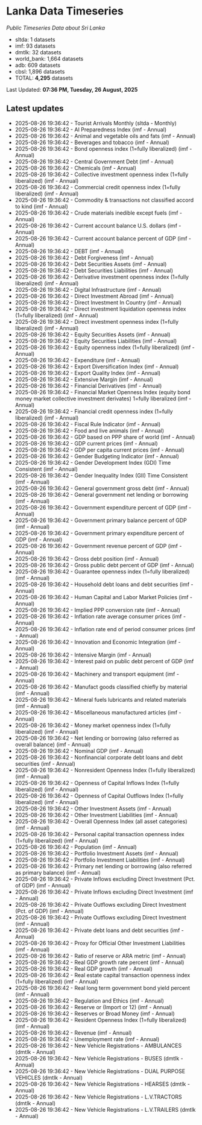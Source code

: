 # Lanka Data Timeseries
*Public Timeseries Data about Sri Lanka*

* sltda: 1 datasets
* imf: 93 datasets
* dmtlk: 32 datasets
* world_bank: 1,664 datasets
* adb: 609 datasets
* cbsl: 1,896 datasets
* TOTAL: **4,295** datasets

Last Updated: **07:36 PM, Tuesday, 26 August, 2025**

## Latest updates

* 2025-08-26 19:36:42 - Tourist Arrivals Monthly (sltda - Monthly)
* 2025-08-26 19:36:42 - AI Preparedness Index (imf - Annual)
* 2025-08-26 19:36:42 - Animal and vegetable oils and fats (imf - Annual)
* 2025-08-26 19:36:42 - Beverages and tobacco (imf - Annual)
* 2025-08-26 19:36:42 - Bond openness index (1=fully liberalized) (imf - Annual)
* 2025-08-26 19:36:42 - Central Government Debt (imf - Annual)
* 2025-08-26 19:36:42 - Chemicals (imf - Annual)
* 2025-08-26 19:36:42 - Collective investment openness index (1=fully liberalized) (imf - Annual)
* 2025-08-26 19:36:42 - Commercial credit openness index (1=fully liberalized) (imf - Annual)
* 2025-08-26 19:36:42 - Commodity & transactions not classified accord to kind (imf - Annual)
* 2025-08-26 19:36:42 - Crude materials inedible except fuels (imf - Annual)
* 2025-08-26 19:36:42 - Current account balance U.S. dollars (imf - Annual)
* 2025-08-26 19:36:42 - Current account balance percent of GDP (imf - Annual)
* 2025-08-26 19:36:42 - DEBT (imf - Annual)
* 2025-08-26 19:36:42 - Debt Forgiveness (imf - Annual)
* 2025-08-26 19:36:42 - Debt Securities Assets (imf - Annual)
* 2025-08-26 19:36:42 - Debt Securities Liabilities (imf - Annual)
* 2025-08-26 19:36:42 - Derivative investment openness index (1=fully liberalized) (imf - Annual)
* 2025-08-26 19:36:42 - Digital Infrastructure (imf - Annual)
* 2025-08-26 19:36:42 - Direct Investment Abroad (imf - Annual)
* 2025-08-26 19:36:42 - Direct Investment In Country (imf - Annual)
* 2025-08-26 19:36:42 - Direct investment liquidation openness index (1=fully liberalized) (imf - Annual)
* 2025-08-26 19:36:42 - Direct investment openness index (1=fully liberalized) (imf - Annual)
* 2025-08-26 19:36:42 - Equity Securities Assets (imf - Annual)
* 2025-08-26 19:36:42 - Equity Securities Liabilities (imf - Annual)
* 2025-08-26 19:36:42 - Equity openness index (1=fully liberalized) (imf - Annual)
* 2025-08-26 19:36:42 - Expenditure (imf - Annual)
* 2025-08-26 19:36:42 - Export Diversification Index (imf - Annual)
* 2025-08-26 19:36:42 - Export Quality Index (imf - Annual)
* 2025-08-26 19:36:42 - Extensive Margin (imf - Annual)
* 2025-08-26 19:36:42 - Financial Derivatives (imf - Annual)
* 2025-08-26 19:36:42 - Financial Market Openness Index (equity bond money market collective investment derivates) 1=fully liberalized (imf - Annual)
* 2025-08-26 19:36:42 - Financial credit openness index (1=fully liberalized) (imf - Annual)
* 2025-08-26 19:36:42 - Fiscal Rule Indicator (imf - Annual)
* 2025-08-26 19:36:42 - Food and live animals (imf - Annual)
* 2025-08-26 19:36:42 - GDP based on PPP share of world (imf - Annual)
* 2025-08-26 19:36:42 - GDP current prices (imf - Annual)
* 2025-08-26 19:36:42 - GDP per capita current prices (imf - Annual)
* 2025-08-26 19:36:42 - Gender Budgeting Indicator (imf - Annual)
* 2025-08-26 19:36:42 - Gender Development Index (GDI) Time Consistent (imf - Annual)
* 2025-08-26 19:36:42 - Gender Inequality Index (GII) Time Consistent (imf - Annual)
* 2025-08-26 19:36:42 - General government gross debt (imf - Annual)
* 2025-08-26 19:36:42 - General government net lending or borrowing (imf - Annual)
* 2025-08-26 19:36:42 - Government expenditure percent of GDP (imf - Annual)
* 2025-08-26 19:36:42 - Government primary balance percent of GDP (imf - Annual)
* 2025-08-26 19:36:42 - Government primary expenditure percent of GDP (imf - Annual)
* 2025-08-26 19:36:42 - Government revenue percent of GDP (imf - Annual)
* 2025-08-26 19:36:42 - Gross debt position (imf - Annual)
* 2025-08-26 19:36:42 - Gross public debt percent of GDP (imf - Annual)
* 2025-08-26 19:36:42 - Guarantee openness index (1=fully liberalized) (imf - Annual)
* 2025-08-26 19:36:42 - Household debt loans and debt securities (imf - Annual)
* 2025-08-26 19:36:42 - Human Capital and Labor Market Policies (imf - Annual)
* 2025-08-26 19:36:42 - Implied PPP conversion rate (imf - Annual)
* 2025-08-26 19:36:42 - Inflation rate average consumer prices (imf - Annual)
* 2025-08-26 19:36:42 - Inflation rate end of period consumer prices (imf - Annual)
* 2025-08-26 19:36:42 - Innovation and Economic Integration (imf - Annual)
* 2025-08-26 19:36:42 - Intensive Margin (imf - Annual)
* 2025-08-26 19:36:42 - Interest paid on public debt percent of GDP (imf - Annual)
* 2025-08-26 19:36:42 - Machinery and transport equipment (imf - Annual)
* 2025-08-26 19:36:42 - Manufact goods classified chiefly by material (imf - Annual)
* 2025-08-26 19:36:42 - Mineral fuels lubricants and related materials (imf - Annual)
* 2025-08-26 19:36:42 - Miscellaneous manufactured articles (imf - Annual)
* 2025-08-26 19:36:42 - Money market openness index (1=fully liberalized) (imf - Annual)
* 2025-08-26 19:36:42 - Net lending or borrowing (also referred as overall balance) (imf - Annual)
* 2025-08-26 19:36:42 - Nominal GDP (imf - Annual)
* 2025-08-26 19:36:42 - Nonfinancial corporate debt loans and debt securities (imf - Annual)
* 2025-08-26 19:36:42 - Nonresident Openness Index (1=fully liberalized) (imf - Annual)
* 2025-08-26 19:36:42 - Openness of Capital Inflows Index (1=fully liberalized) (imf - Annual)
* 2025-08-26 19:36:42 - Openness of Capital Outflows Index (1=fully liberalized) (imf - Annual)
* 2025-08-26 19:36:42 - Other Investment Assets (imf - Annual)
* 2025-08-26 19:36:42 - Other Investment Liabilities (imf - Annual)
* 2025-08-26 19:36:42 - Overall Openness Index (all asset categories) (imf - Annual)
* 2025-08-26 19:36:42 - Personal capital transaction openness index (1=fully liberalized) (imf - Annual)
* 2025-08-26 19:36:42 - Population (imf - Annual)
* 2025-08-26 19:36:42 - Portfolio Investment Assets (imf - Annual)
* 2025-08-26 19:36:42 - Portfolio Investment Liabilities (imf - Annual)
* 2025-08-26 19:36:42 - Primary net lending or borrowing (also referred as primary balance) (imf - Annual)
* 2025-08-26 19:36:42 - Private Inflows excluding Direct Investment (Pct. of GDP) (imf - Annual)
* 2025-08-26 19:36:42 - Private Inflows excluding Direct Investment (imf - Annual)
* 2025-08-26 19:36:42 - Private Outflows excluding Direct Investment (Pct. of GDP) (imf - Annual)
* 2025-08-26 19:36:42 - Private Outflows excluding Direct Investment (imf - Annual)
* 2025-08-26 19:36:42 - Private debt loans and debt securities (imf - Annual)
* 2025-08-26 19:36:42 - Proxy for Official Other Investment Liabilities (imf - Annual)
* 2025-08-26 19:36:42 - Ratio of reserve or ARA metric (imf - Annual)
* 2025-08-26 19:36:42 - Real GDP growth rate percent (imf - Annual)
* 2025-08-26 19:36:42 - Real GDP growth (imf - Annual)
* 2025-08-26 19:36:42 - Real estate capital transaction openness index (1=fully liberalized) (imf - Annual)
* 2025-08-26 19:36:42 - Real long term government bond yield percent (imf - Annual)
* 2025-08-26 19:36:42 - Regulation and Ethics (imf - Annual)
* 2025-08-26 19:36:42 - Reserve or (Import or 12) (imf - Annual)
* 2025-08-26 19:36:42 - Reserves or Broad Money (imf - Annual)
* 2025-08-26 19:36:42 - Resident Openness Index (1=fully liberalized) (imf - Annual)
* 2025-08-26 19:36:42 - Revenue (imf - Annual)
* 2025-08-26 19:36:42 - Unemployment rate (imf - Annual)
* 2025-08-26 19:36:42 - New Vehicle Registrations - AMBULANCES (dmtlk - Annual)
* 2025-08-26 19:36:42 - New Vehicle Registrations - BUSES (dmtlk - Annual)
* 2025-08-26 19:36:42 - New Vehicle Registrations - DUAL PURPOSE VEHICLES (dmtlk - Annual)
* 2025-08-26 19:36:42 - New Vehicle Registrations - HEARSES (dmtlk - Annual)
* 2025-08-26 19:36:42 - New Vehicle Registrations - L.V.TRACTORS (dmtlk - Annual)
* 2025-08-26 19:36:42 - New Vehicle Registrations - L.V.TRAILERS (dmtlk - Annual)